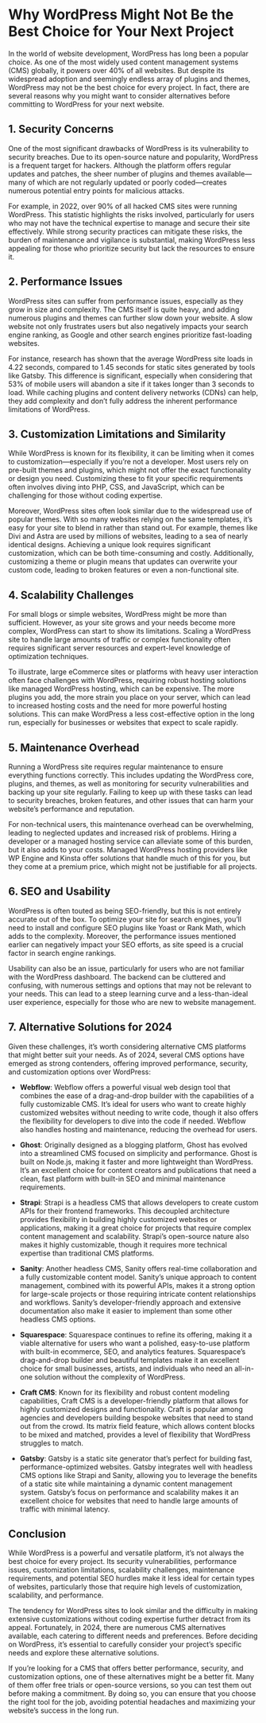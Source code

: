 # Why WordPress Might Not Be the Best Choice for Your Next Project

In the world of website development, WordPress has long been a popular choice. As one of the most widely used content management systems (CMS) globally, it powers over 40% of all websites. But despite its widespread adoption and seemingly endless array of plugins and themes, WordPress may not be the best choice for every project. In fact, there are several reasons why you might want to consider alternatives before committing to WordPress for your next website.

## 1. Security Concerns

One of the most significant drawbacks of WordPress is its vulnerability to security breaches. Due to its open-source nature and popularity, WordPress is a frequent target for hackers. Although the platform offers regular updates and patches, the sheer number of plugins and themes available—many of which are not regularly updated or poorly coded—creates numerous potential entry points for malicious attacks.

For example, in 2022, over 90% of all hacked CMS sites were running WordPress. This statistic highlights the risks involved, particularly for users who may not have the technical expertise to manage and secure their site effectively. While strong security practices can mitigate these risks, the burden of maintenance and vigilance is substantial, making WordPress less appealing for those who prioritize security but lack the resources to ensure it.

## 2. Performance Issues

WordPress sites can suffer from performance issues, especially as they grow in size and complexity. The CMS itself is quite heavy, and adding numerous plugins and themes can further slow down your website. A slow website not only frustrates users but also negatively impacts your search engine ranking, as Google and other search engines prioritize fast-loading websites.

For instance, research has shown that the average WordPress site loads in 4.22 seconds, compared to 1.45 seconds for static sites generated by tools like Gatsby. This difference is significant, especially when considering that 53% of mobile users will abandon a site if it takes longer than 3 seconds to load. While caching plugins and content delivery networks (CDNs) can help, they add complexity and don’t fully address the inherent performance limitations of WordPress.

## 3. Customization Limitations and Similarity

While WordPress is known for its flexibility, it can be limiting when it comes to customization—especially if you’re not a developer. Most users rely on pre-built themes and plugins, which might not offer the exact functionality or design you need. Customizing these to fit your specific requirements often involves diving into PHP, CSS, and JavaScript, which can be challenging for those without coding expertise.

Moreover, WordPress sites often look similar due to the widespread use of popular themes. With so many websites relying on the same templates, it’s easy for your site to blend in rather than stand out. For example, themes like Divi and Astra are used by millions of websites, leading to a sea of nearly identical designs. Achieving a unique look requires significant customization, which can be both time-consuming and costly. Additionally, customizing a theme or plugin means that updates can overwrite your custom code, leading to broken features or even a non-functional site.

## 4. Scalability Challenges

For small blogs or simple websites, WordPress might be more than sufficient. However, as your site grows and your needs become more complex, WordPress can start to show its limitations. Scaling a WordPress site to handle large amounts of traffic or complex functionality often requires significant server resources and expert-level knowledge of optimization techniques.

To illustrate, large eCommerce sites or platforms with heavy user interaction often face challenges with WordPress, requiring robust hosting solutions like managed WordPress hosting, which can be expensive. The more plugins you add, the more strain you place on your server, which can lead to increased hosting costs and the need for more powerful hosting solutions. This can make WordPress a less cost-effective option in the long run, especially for businesses or websites that expect to scale rapidly.

## 5. Maintenance Overhead

Running a WordPress site requires regular maintenance to ensure everything functions correctly. This includes updating the WordPress core, plugins, and themes, as well as monitoring for security vulnerabilities and backing up your site regularly. Failing to keep up with these tasks can lead to security breaches, broken features, and other issues that can harm your website’s performance and reputation.

For non-technical users, this maintenance overhead can be overwhelming, leading to neglected updates and increased risk of problems. Hiring a developer or a managed hosting service can alleviate some of this burden, but it also adds to your costs. Managed WordPress hosting providers like WP Engine and Kinsta offer solutions that handle much of this for you, but they come at a premium price, which might not be justifiable for all projects.

## 6. SEO and Usability

WordPress is often touted as being SEO-friendly, but this is not entirely accurate out of the box. To optimize your site for search engines, you’ll need to install and configure SEO plugins like Yoast or Rank Math, which adds to the complexity. Moreover, the performance issues mentioned earlier can negatively impact your SEO efforts, as site speed is a crucial factor in search engine rankings.

Usability can also be an issue, particularly for users who are not familiar with the WordPress dashboard. The backend can be cluttered and confusing, with numerous settings and options that may not be relevant to your needs. This can lead to a steep learning curve and a less-than-ideal user experience, especially for those who are new to website management.

## 7. Alternative Solutions for 2024

Given these challenges, it’s worth considering alternative CMS platforms that might better suit your needs. As of 2024, several CMS options have emerged as strong contenders, offering improved performance, security, and customization options over WordPress:

- **Webflow**: Webflow offers a powerful visual web design tool that combines the ease of a drag-and-drop builder with the capabilities of a fully customizable CMS. It’s ideal for users who want to create highly customized websites without needing to write code, though it also offers the flexibility for developers to dive into the code if needed. Webflow also handles hosting and maintenance, reducing the overhead for users.

- **Ghost**: Originally designed as a blogging platform, Ghost has evolved into a streamlined CMS focused on simplicity and performance. Ghost is built on Node.js, making it faster and more lightweight than WordPress. It’s an excellent choice for content creators and publications that need a clean, fast platform with built-in SEO and minimal maintenance requirements.

- **Strapi**: Strapi is a headless CMS that allows developers to create custom APIs for their frontend frameworks. This decoupled architecture provides flexibility in building highly customized websites or applications, making it a great choice for projects that require complex content management and scalability. Strapi’s open-source nature also makes it highly customizable, though it requires more technical expertise than traditional CMS platforms.

- **Sanity**: Another headless CMS, Sanity offers real-time collaboration and a fully customizable content model. Sanity’s unique approach to content management, combined with its powerful APIs, makes it a strong option for large-scale projects or those requiring intricate content relationships and workflows. Sanity’s developer-friendly approach and extensive documentation also make it easier to implement than some other headless CMS options.

- **Squarespace**: Squarespace continues to refine its offering, making it a viable alternative for users who want a polished, easy-to-use platform with built-in ecommerce, SEO, and analytics features. Squarespace’s drag-and-drop builder and beautiful templates make it an excellent choice for small businesses, artists, and individuals who need an all-in-one solution without the complexity of WordPress.

- **Craft CMS**: Known for its flexibility and robust content modeling capabilities, Craft CMS is a developer-friendly platform that allows for highly customized designs and functionality. Craft is popular among agencies and developers building bespoke websites that need to stand out from the crowd. Its matrix field feature, which allows content blocks to be mixed and matched, provides a level of flexibility that WordPress struggles to match.

- **Gatsby**: Gatsby is a static site generator that’s perfect for building fast, performance-optimized websites. Gatsby integrates well with headless CMS options like Strapi and Sanity, allowing you to leverage the benefits of a static site while maintaining a dynamic content management system. Gatsby’s focus on performance and scalability makes it an excellent choice for websites that need to handle large amounts of traffic with minimal latency.

## Conclusion

While WordPress is a powerful and versatile platform, it’s not always the best choice for every project. Its security vulnerabilities, performance issues, customization limitations, scalability challenges, maintenance requirements, and potential SEO hurdles make it less ideal for certain types of websites, particularly those that require high levels of customization, scalability, and performance.

The tendency for WordPress sites to look similar and the difficulty in making extensive customizations without coding expertise further detract from its appeal. Fortunately, in 2024, there are numerous CMS alternatives available, each catering to different needs and preferences. Before deciding on WordPress, it’s essential to carefully consider your project’s specific needs and explore these alternative solutions.

If you’re looking for a CMS that offers better performance, security, and customization options, one of these alternatives might be a better fit. Many of them offer free trials or open-source versions, so you can test them out before making a commitment. By doing so, you can ensure that you choose the right tool for the job, avoiding potential headaches and maximizing your website’s success in the long run.